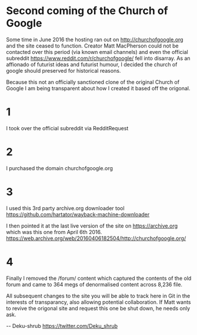 # Second coming of the Church of Google

Some time in June 2016 the hosting ran out on http://churchofgoogle.org and the site ceased to function. Creator Matt MacPherson could not be contacted over this period (via known email channels) and even the official subreddit https://www.reddit.com/r/churchofgoogle/ fell into disarray. As an affionado of futurist ideas and futurist humour, I decided the church of google should preserved for historical reasons.

Because this not an officially sanctioned clone of the original Church of Google I am being transparent about how I created it based off the origonal.

# 1
I took over the official subreddit via RedditRequest

# 2
I purchased the domain churchofgoogle.org

# 3 
I used this 3rd party archive.org downloader tool https://github.com/hartator/wayback-machine-downloader

I then pointed it at the last live version of the site on https://archive.org which was this one from April 6th 2016. https://web.archive.org/web/20160406182504/http://churchofgoogle.org/

# 4 
Finally I removed the /forum/ content which captured the contents of the old forum and came to 364 megs of denormalised content across 8,236 file.

All subsequent changes to the site you will be able to track here in Git in the interests of transparancy, also allowing potential collaboration. If Matt wants to revive the origonal site and request this one be shut down, he needs only ask.

-- Deku-shrub https://twitter.com/Deku_shrub